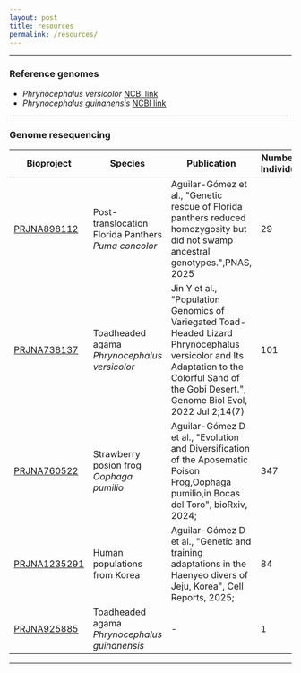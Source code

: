 ```yaml
---
layout: post
title: resources
permalink: /resources/
---
```


-------------------------------------------------------
### Reference genomes
- *Phrynocephalus versicolor* [NCBI link](https://www.ncbi.nlm.nih.gov/datasets/genome/GCA_023846285.1/)
- *Phrynocephalus guinanensis* [NCBI link](https://www.ncbi.nlm.nih.gov/datasets/genome/GCA_041475465.1/)

-------------------------------------------------------
### Genome resequencing


| Bioproject       | Species                | Publication                         | Number of Individuals |
|------------------|------------------------|-------------------------------------|-----------------------|
| [PRJNA898112](https://www.ncbi.nlm.nih.gov/bioproject/PRJNA898112/)     | Post-translocation Florida Panthers *Puma concolor*    | Aguilar-Gómez et al., "Genetic rescue of Florida panthers reduced homozygosity but did not swamp ancestral genotypes.",PNAS, 2025| 29                   |
| [PRJNA738137](https://www.ncbi.nlm.nih.gov/bioproject/PRJNA738137/)     | Toadheaded agama *Phrynocephalus versicolor*    | Jin Y et al., "Population Genomics of Variegated Toad-Headed Lizard Phrynocephalus versicolor and Its Adaptation to the Colorful Sand of the Gobi Desert.", Genome Biol Evol, 2022 Jul 2;14(7)| 101                    |
| [PRJNA760522](https://www.ncbi.nlm.nih.gov/bioproject/PRJNA760522)   |  Strawberry posion frog *Oophaga pumilio*        |  Aguilar-Gómez D et al., "Evolution and Diversification of the Aposematic Poison Frog,Oophaga pumilio,in Bocas del Toro", bioRxiv, 2024; |      347               |
| [PRJNA1235291](https://www.ncbi.nlm.nih.gov/bioproject/PRJNA1235291)   |  Human populations from Korea       |  Aguilar-Gómez D et al., "Genetic and training adaptations in the Haenyeo divers of Jeju, Korea", Cell Reports, 2025; |      84              |
| [PRJNA925885](https://www.ncbi.nlm.nih.gov/bioproject/PRJNA925885/)      | Toadheaded agama *Phrynocephalus guinanensis* | - | 1                    |

-------------------------------------------------------

[jekyll-organization]: https://github.com/jekyll
